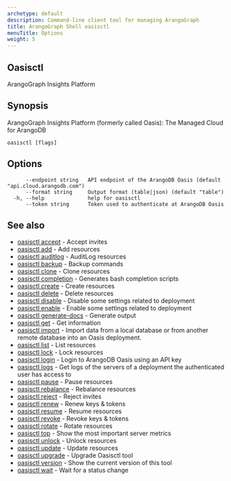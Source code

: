 ```yaml
---
archetype: default
description: Command-line client tool for managing ArangoGraph
title: ArangoGraph Shell oasisctl
menuTitle: Options
weight: 5
---
```

## Oasisctl
ArangoGraph Insights Platform

## Synopsis
ArangoGraph Insights Platform (formerly called Oasis): The Managed Cloud for ArangoDB

```
oasisctl [flags]
```

## Options
```
      --endpoint string   API endpoint of the ArangoDB Oasis (default "api.cloud.arangodb.com")
      --format string     Output format (table|json) (default "table")
  -h, --help              help for oasisctl
      --token string      Token used to authenticate at ArangoDB Oasis
```

## See also
* [oasisctl accept](accept/_index.md)	 - Accept invites
* [oasisctl add](add/_index.md)	 - Add resources
* [oasisctl auditlog](auditlog/_index.md)	 - AuditLog resources
* [oasisctl backup](backup/_index.md)	 - Backup commands
* [oasisctl clone](clone/_index.md)	 - Clone resources
* [oasisctl completion](completion.md)	 - Generates bash completion scripts
* [oasisctl create](create/_index.md)	 - Create resources
* [oasisctl delete](delete/_index.md)	 - Delete resources
* [oasisctl disable](disable/_index.md)	 - Disable some settings related to deployment
* [oasisctl enable](enable/_index.md)	 - Enable some settings related to deployment
* [oasisctl generate-docs](generate-docs.md)	 - Generate output
* [oasisctl get](get/_index.md)	 - Get information
* [oasisctl import](import.md)	 - Import data from a local database or from another remote database into an Oasis deployment.
* [oasisctl list](list/_index.md)	 - List resources
* [oasisctl lock](lock/_index.md)	 - Lock resources
* [oasisctl login](login.md)	 - Login to ArangoDB Oasis using an API key
* [oasisctl logs](logs.md)	 - Get logs of the servers of a deployment the authenticated user has access to
* [oasisctl pause](pause/_index.md)	 - Pause resources
* [oasisctl rebalance](rebalance/_index.md)	 - Rebalance resources
* [oasisctl reject](reject/_index.md)	 - Reject invites
* [oasisctl renew](renew/_index.md)	 - Renew keys & tokens
* [oasisctl resume](resume/_index.md)	 - Resume resources
* [oasisctl revoke](revoke/_index.md)	 - Revoke keys & tokens
* [oasisctl rotate](rotate/_index.md)	 - Rotate resources
* [oasisctl top](top.md)	 - Show the most important server metrics
* [oasisctl unlock](unlock/_index.md)	 - Unlock resources
* [oasisctl update](update/_index.md)	 - Update resources
* [oasisctl upgrade](upgrade.md)	 - Upgrade Oasisctl tool
* [oasisctl version](version.md)	 - Show the current version of this tool
* [oasisctl wait](wait/_index.md)	 - Wait for a status change

